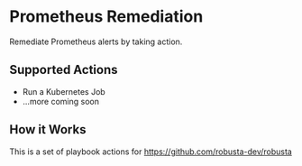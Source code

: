 # Prometheus Remediation
Remediate Prometheus alerts by taking action.

## Supported Actions

* Run a Kubernetes Job
* ...more coming soon

## How it Works
This is a set of playbook actions for https://github.com/robusta-dev/robusta
 
